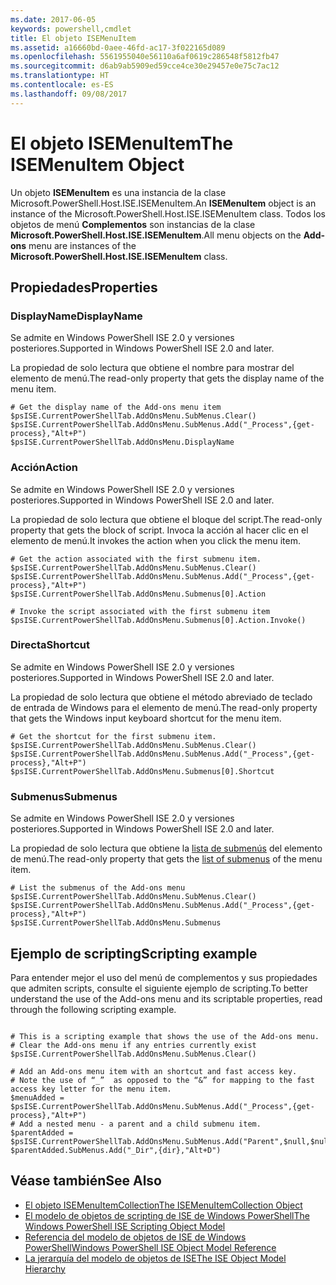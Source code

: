 ```yaml
---
ms.date: 2017-06-05
keywords: powershell,cmdlet
title: El objeto ISEMenuItem
ms.assetid: a16660bd-0aee-46fd-ac17-3f022165d089
ms.openlocfilehash: 5561955040e56110a6af0619c286548f5812fb47
ms.sourcegitcommit: d6ab9ab5909ed59cce4ce30e29457e0e75c7ac12
ms.translationtype: HT
ms.contentlocale: es-ES
ms.lasthandoff: 09/08/2017
---
```

# <a name="the-isemenuitem-object"></a><span data-ttu-id="ff151-103">El objeto ISEMenuItem</span><span class="sxs-lookup"><span data-stu-id="ff151-103">The ISEMenuItem Object</span></span>
  <span data-ttu-id="ff151-104">Un objeto **ISEMenuItem** es una instancia de la clase Microsoft.PowerShell.Host.ISE.ISEMenuItem.</span><span class="sxs-lookup"><span data-stu-id="ff151-104">An **ISEMenuItem** object is an instance of the Microsoft.PowerShell.Host.ISE.ISEMenuItem class.</span></span> <span data-ttu-id="ff151-105">Todos los objetos de menú **Complementos** son instancias de la clase **Microsoft.PowerShell.Host.ISE.ISEMenuItem**.</span><span class="sxs-lookup"><span data-stu-id="ff151-105">All menu objects on the **Add-ons** menu are instances of the **Microsoft.PowerShell.Host.ISE.ISEMenuItem** class.</span></span>

## <a name="properties"></a><span data-ttu-id="ff151-106">Propiedades</span><span class="sxs-lookup"><span data-stu-id="ff151-106">Properties</span></span>

### <a name="displayname"></a><span data-ttu-id="ff151-107">DisplayName</span><span class="sxs-lookup"><span data-stu-id="ff151-107">DisplayName</span></span>
  <span data-ttu-id="ff151-108">Se admite en Windows PowerShell ISE 2.0 y versiones posteriores.</span><span class="sxs-lookup"><span data-stu-id="ff151-108">Supported in Windows PowerShell ISE 2.0 and later.</span></span> 

 <span data-ttu-id="ff151-109">La propiedad de solo lectura que obtiene el nombre para mostrar del elemento de menú.</span><span class="sxs-lookup"><span data-stu-id="ff151-109">The read-only property that gets the display name of the menu item.</span></span>

```
# Get the display name of the Add-ons menu item
$psISE.CurrentPowerShellTab.AddOnsMenu.SubMenus.Clear()
$psISE.CurrentPowerShellTab.AddOnsMenu.SubMenus.Add("_Process",{get-process},"Alt+P")
$psISE.CurrentPowerShellTab.AddOnsMenu.DisplayName

```

### <a name="action"></a><span data-ttu-id="ff151-110">Acción</span><span class="sxs-lookup"><span data-stu-id="ff151-110">Action</span></span>
  <span data-ttu-id="ff151-111">Se admite en Windows PowerShell ISE 2.0 y versiones posteriores.</span><span class="sxs-lookup"><span data-stu-id="ff151-111">Supported in Windows PowerShell ISE 2.0 and later.</span></span> 

 <span data-ttu-id="ff151-112">La propiedad de solo lectura que obtiene el bloque del script.</span><span class="sxs-lookup"><span data-stu-id="ff151-112">The read-only property that gets the block of script.</span></span> <span data-ttu-id="ff151-113">Invoca la acción al hacer clic en el elemento de menú.</span><span class="sxs-lookup"><span data-stu-id="ff151-113">It invokes the action when you click the menu item.</span></span>

```
# Get the action associated with the first submenu item.
$psISE.CurrentPowerShellTab.AddOnsMenu.SubMenus.Clear()
$psISE.CurrentPowerShellTab.AddOnsMenu.SubMenus.Add("_Process",{get-process},"Alt+P")
$psISE.CurrentPowerShellTab.AddOnsMenu.Submenus[0].Action

# Invoke the script associated with the first submenu item 
$psISE.CurrentPowerShellTab.AddOnsMenu.Submenus[0].Action.Invoke()
```

### <a name="shortcut"></a><span data-ttu-id="ff151-114">Directa</span><span class="sxs-lookup"><span data-stu-id="ff151-114">Shortcut</span></span>
  <span data-ttu-id="ff151-115">Se admite en Windows PowerShell ISE 2.0 y versiones posteriores.</span><span class="sxs-lookup"><span data-stu-id="ff151-115">Supported in Windows PowerShell ISE 2.0 and later.</span></span> 

 <span data-ttu-id="ff151-116">La propiedad de solo lectura que obtiene el método abreviado de teclado de entrada de Windows para el elemento de menú.</span><span class="sxs-lookup"><span data-stu-id="ff151-116">The read-only property that gets the Windows input keyboard shortcut for the menu item.</span></span>

```
# Get the shortcut for the first submenu item.
$psISE.CurrentPowerShellTab.AddOnsMenu.SubMenus.Clear()
$psISE.CurrentPowerShellTab.AddOnsMenu.SubMenus.Add("_Process",{get-process},"Alt+P")
$psISE.CurrentPowerShellTab.AddOnsMenu.Submenus[0].Shortcut
```

### <a name="submenus"></a><span data-ttu-id="ff151-117">Submenus</span><span class="sxs-lookup"><span data-stu-id="ff151-117">Submenus</span></span>
  <span data-ttu-id="ff151-118">Se admite en Windows PowerShell ISE 2.0 y versiones posteriores.</span><span class="sxs-lookup"><span data-stu-id="ff151-118">Supported in Windows PowerShell ISE 2.0 and later.</span></span> 

 <span data-ttu-id="ff151-119">La propiedad de solo lectura que obtiene la [lista de submenús](The-ISEMenuItemCollection-Object.md) del elemento de menú.</span><span class="sxs-lookup"><span data-stu-id="ff151-119">The read-only property that gets the [list of submenus](The-ISEMenuItemCollection-Object.md) of the menu item.</span></span>

```
# List the submenus of the Add-ons menu
$psISE.CurrentPowerShellTab.AddOnsMenu.SubMenus.Clear()
$psISE.CurrentPowerShellTab.AddOnsMenu.SubMenus.Add("_Process",{get-process},"Alt+P")
$psISE.CurrentPowerShellTab.AddOnsMenu.Submenus
```

## <a name="scripting-example"></a><span data-ttu-id="ff151-120">Ejemplo de scripting</span><span class="sxs-lookup"><span data-stu-id="ff151-120">Scripting example</span></span>
 <span data-ttu-id="ff151-121">Para entender mejor el uso del menú de complementos y sus propiedades que admiten scripts, consulte el siguiente ejemplo de scripting.</span><span class="sxs-lookup"><span data-stu-id="ff151-121">To better understand the use of the Add-ons menu and its scriptable properties, read through the following scripting example.</span></span>

```

# This is a scripting example that shows the use of the Add-ons menu.
# Clear the Add-ons menu if any entries currently exist
$psISE.CurrentPowerShellTab.AddOnsMenu.SubMenus.Clear()

# Add an Add-ons menu item with an shortcut and fast access key.
# Note the use of “_”  as opposed to the “&” for mapping to the fast access key letter for the menu item.
$menuAdded = $psISE.CurrentPowerShellTab.AddOnsMenu.SubMenus.Add("_Process",{get-process},"Alt+P") 
# Add a nested menu - a parent and a child submenu item. 
$parentAdded = $psISE.CurrentPowerShellTab.AddOnsMenu.SubMenus.Add("Parent",$null,$null) 
$parentAdded.SubMenus.Add("_Dir",{dir},"Alt+D")

```

## <a name="see-also"></a><span data-ttu-id="ff151-122">Véase también</span><span class="sxs-lookup"><span data-stu-id="ff151-122">See Also</span></span>
- [<span data-ttu-id="ff151-123">El objeto ISEMenuItemCollection</span><span class="sxs-lookup"><span data-stu-id="ff151-123">The ISEMenuItemCollection Object</span></span>](The-ISEMenuItemCollection-Object.md) 
- [<span data-ttu-id="ff151-124">El modelo de objetos de scripting de ISE de Windows PowerShell</span><span class="sxs-lookup"><span data-stu-id="ff151-124">The Windows PowerShell ISE Scripting Object Model</span></span>](The-Windows-PowerShell-ISE-Scripting-Object-Model.md) 
- [<span data-ttu-id="ff151-125">Referencia del modelo de objetos de ISE de Windows PowerShell</span><span class="sxs-lookup"><span data-stu-id="ff151-125">Windows PowerShell ISE Object Model Reference</span></span>](Windows-PowerShell-ISE-Object-Model-Reference.md)
- [<span data-ttu-id="ff151-126">La jerarquía del modelo de objetos de ISE</span><span class="sxs-lookup"><span data-stu-id="ff151-126">The ISE Object Model Hierarchy</span></span>](The-ISE-Object-Model-Hierarchy.md)
